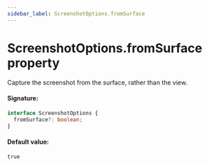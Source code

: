 ```yaml
---
sidebar_label: ScreenshotOptions.fromSurface
---
```


# ScreenshotOptions.fromSurface property

Capture the screenshot from the surface, rather than the view.

#### Signature:

```typescript
interface ScreenshotOptions {
  fromSurface?: boolean;
}
```

#### Default value:

`true`
